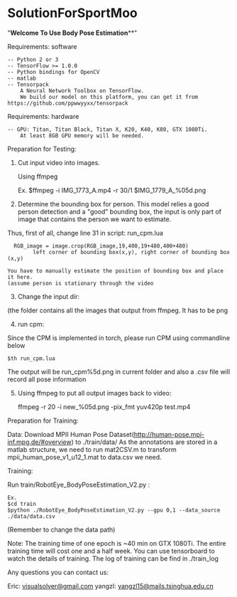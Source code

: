 # SolutionForSportMoo



"**********************Welcome To Use Body Pose Estimation************************"


Requirements: software

	-- Python 2 or 3
	-- TensorFlow >= 1.0.0
	-- Python bindings for OpenCV	
	-- matlab
	-- Tensorpack 
		A Neural Network Toolbox on TensorFlow. 
		We build our model on this platform, you can get it from https://github.com/ppwwyyxx/tensorpack
	
Requirements: hardware

	-- GPU: Titan, Titan Black, Titan X, K20, K40, K80, GTX 1080Ti.
   		At least 8GB GPU memory will be needed.
   
Preparation for Testing:

1) Cut input video into images.

	Using ffmpeg

	Ex.
	$ffmpeg -i IMG_1773_A.mp4 -r 30/1 $IMG_1779_A_%05d.png


2) Determine the bounding box for person. This model relies a good person detection and a "good" bounding box, the input is only part of image that contains the person we want to estimate.


Thus, first of all, change line 31 in script: run_cpm.lua

      RGB_image = image.crop(RGB_image,19,400,19+480,400+480)
			left corner of bounding box(x,y), right corner of bounding box (x,y)

	You have to manually estimate the position of bounding box and place it here.
	(assume person is stationary through the video

3) Change the input dir:

  (the folder contains all the images that output from ffmpeg. It has to be png


4) run cpm:

Since the CPM is implemented in torch, please run CPM using commandline below

	$th run_cpm.lua

The output will be run_cpm%5d.png in current folder and also a .csv file will record all pose information


5) Using ffmpeg to put all output images back to video:

	ffmpeg -r 20 -i new_%05d.png -pix_fmt yuv420p test.mp4


Preparation for Training:

Data:
Download MPII Human Pose Dataset(http://human-pose.mpi-inf.mpg.de/#overview) to ./train/data/
As the annotations are stored in a matlab structure, we need to run mat2CSV.m to transform mpii_human_pose_v1_u12_1.mat to data.csv we need.


Training:

Run train/RobotEye_BodyPoseEstimation_V2.py :

	Ex.
	$cd train
	$python ./RobotEye_BodyPoseEstimation_V2.py --gpu 0,1 --data_source ./data/data.csv

(Remember to change the data path)

Note: The training time of one epoch is ~40 min on GTX 1080Ti.
      The entire training time will cost one and a half week.
      You can use tensorboard to watch the details of training.
      The log of training can be find in ./train_log

Any questions you can contact us:

Eric: 	visualsolver@gmail.com
yangzl: yangzl15@mails.tsinghua.edu.cn


